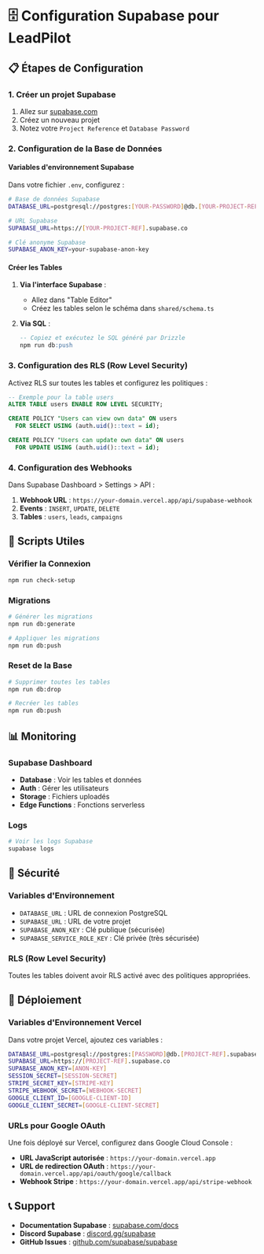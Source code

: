 # 🗄️ Configuration Supabase pour LeadPilot

## 📋 Étapes de Configuration

### 1. Créer un projet Supabase

1. Allez sur [supabase.com](https://supabase.com)
2. Créez un nouveau projet
3. Notez votre `Project Reference` et `Database Password`

### 2. Configuration de la Base de Données

#### Variables d'environnement Supabase

Dans votre fichier `.env`, configurez :

```bash
# Base de données Supabase
DATABASE_URL=postgresql://postgres:[YOUR-PASSWORD]@db.[YOUR-PROJECT-REF].supabase.co:5432/postgres

# URL Supabase
SUPABASE_URL=https://[YOUR-PROJECT-REF].supabase.co

# Clé anonyme Supabase
SUPABASE_ANON_KEY=your-supabase-anon-key
```

#### Créer les Tables

1. **Via l'interface Supabase** :
   - Allez dans "Table Editor"
   - Créez les tables selon le schéma dans `shared/schema.ts`

2. **Via SQL** :
   ```sql
   -- Copiez et exécutez le SQL généré par Drizzle
   npm run db:push
   ```

### 3. Configuration des RLS (Row Level Security)

Activez RLS sur toutes les tables et configurez les politiques :

```sql
-- Exemple pour la table users
ALTER TABLE users ENABLE ROW LEVEL SECURITY;

CREATE POLICY "Users can view own data" ON users
  FOR SELECT USING (auth.uid()::text = id);

CREATE POLICY "Users can update own data" ON users
  FOR UPDATE USING (auth.uid()::text = id);
```

### 4. Configuration des Webhooks

Dans Supabase Dashboard > Settings > API :

1. **Webhook URL** : `https://your-domain.vercel.app/api/supabase-webhook`
2. **Events** : `INSERT`, `UPDATE`, `DELETE`
3. **Tables** : `users`, `leads`, `campaigns`

## 🔧 Scripts Utiles

### Vérifier la Connexion

```bash
npm run check-setup
```

### Migrations

```bash
# Générer les migrations
npm run db:generate

# Appliquer les migrations
npm run db:push
```

### Reset de la Base

```bash
# Supprimer toutes les tables
npm run db:drop

# Recréer les tables
npm run db:push
```

## 📊 Monitoring

### Supabase Dashboard

- **Database** : Voir les tables et données
- **Auth** : Gérer les utilisateurs
- **Storage** : Fichiers uploadés
- **Edge Functions** : Fonctions serverless

### Logs

```bash
# Voir les logs Supabase
supabase logs
```

## 🔐 Sécurité

### Variables d'Environnement

- `DATABASE_URL` : URL de connexion PostgreSQL
- `SUPABASE_URL` : URL de votre projet
- `SUPABASE_ANON_KEY` : Clé publique (sécurisée)
- `SUPABASE_SERVICE_ROLE_KEY` : Clé privée (très sécurisée)

### RLS (Row Level Security)

Toutes les tables doivent avoir RLS activé avec des politiques appropriées.

## 🚀 Déploiement

### Variables d'Environnement Vercel

Dans votre projet Vercel, ajoutez ces variables :

```bash
DATABASE_URL=postgresql://postgres:[PASSWORD]@db.[PROJECT-REF].supabase.co:5432/postgres
SUPABASE_URL=https://[PROJECT-REF].supabase.co
SUPABASE_ANON_KEY=[ANON-KEY]
SESSION_SECRET=[SESSION-SECRET]
STRIPE_SECRET_KEY=[STRIPE-KEY]
STRIPE_WEBHOOK_SECRET=[WEBHOOK-SECRET]
GOOGLE_CLIENT_ID=[GOOGLE-CLIENT-ID]
GOOGLE_CLIENT_SECRET=[GOOGLE-CLIENT-SECRET]
```

### URLs pour Google OAuth

Une fois déployé sur Vercel, configurez dans Google Cloud Console :

- **URL JavaScript autorisée** : `https://your-domain.vercel.app`
- **URL de redirection OAuth** : `https://your-domain.vercel.app/api/oauth/google/callback`
- **Webhook Stripe** : `https://your-domain.vercel.app/api/stripe-webhook`

## 📞 Support

- **Documentation Supabase** : [supabase.com/docs](https://supabase.com/docs)
- **Discord Supabase** : [discord.gg/supabase](https://discord.gg/supabase)
- **GitHub Issues** : [github.com/supabase/supabase](https://github.com/supabase/supabase) 